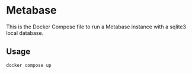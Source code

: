 # Metabase

This is the Docker Compose file to run a Metabase instance with a sqlite3 local database.

## Usage

```sh
docker compose up
```
